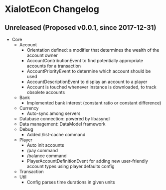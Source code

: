 XialotEcon Changelog
====================

## Unreleased (Proposed v0.0.1, since 2017-12-31)
- Core
  - Account
    - Orientation defined: a modifier that determines the wealth of the account owner
    - AccountContributionEvent to find potentially appropriate accounts for a transaction
    - AccountPriorityEvent to determine which account should be used
    - AccountDescriptionEvent to display an account to a player
    - Account is touched whenever instance is downloaded, to track obsolete accounts
  - Bank
    - Implemented bank interest (constant ratio or constant difference)
  - Currency
    - Auto-sync among servers
  - Database connection: powered by libasynql
  - Data management: DataModel framework
  - Debug
    - Added /list-cache command
  - Player
    - Auto init accounts
    - /pay command
    - /balance command
    - PlayerAccountDefinitionEvent for adding new user-friendly account types using player.defaults config
  - Transaction
  - Util
    - Config parses time durations in given units
